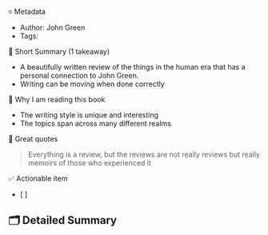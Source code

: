 ⌗ Metadata
- Author: John Green
- Tags:

📖 Short Summary (1 takeaway)
- A beautifully written review of the things in the human era that has a personal connection to John Green.
- Writing can be moving when done correctly

🧐 Why I am reading this book
- The writing style is unique and interesting
- The topics span across many different realms 

🙊 Great quotes
> Everything is a review, but the reviews are not really reviews but really memoirs of those who experienced it
> 

✅ Actionable item
- [ ]

🗂 Detailed Summary
-